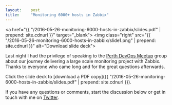 ```yaml
---
layout:    post
title:     "Monitoring 6000+ hosts in Zabbix"
---
```


<a href="{{ "/2016-05-26-monitoring-6000-hosts-in-zabbix/slides.pdf" | prepend: site.cdnurl }}" target="_blank">
    <img class="right" src="{{ "/2016-05-26-monitoring-6000-hosts-in-zabbix/slide1.png" | prepend: site.cdnurl }}" alt="Download slide deck">
</a>

Last night I had the privilege of speaking to the
[Perth DevOps Meetup](http://www.meetup.com/DevOps-Perth/) group about our
journey delivering a large scale monitoring project with Zabbix. Thanks to
everyone who came long and for the great questions afterwards.

Click the slide deck to [download a PDF copy]({{ "/2016-05-26-monitoring-6000-hosts-in-zabbix/slides.pdf" | prepend: site.cdnurl }}).

If you have any questions or comments, start the discussion below or get in
touch with me on [Twitter](https://twitter.com/cavaliercoder).
